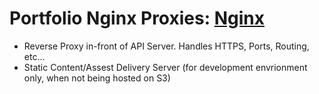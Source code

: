 # Portfolio Nginx Proxies: [Nginx](https://nodejs.org/en/)

- Reverse Proxy in-front of API Server. Handles HTTPS, Ports, Routing, etc...
- Static Content/Assest Delivery Server (for development envrionment only, when not being hosted on S3)
